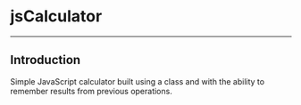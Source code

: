 # jsCalculator
---
 ## Introduction

Simple JavaScript calculator built using a class and with the ability to remember results from previous operations.

